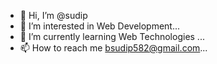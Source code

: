 - 👋 Hi, I’m @sudip
- 👀 I’m interested in Web Development...
- 🌱 I’m currently learning Web Technologies  ...
- 📫 How to reach me bsudip582@gmail.com...

<!---
sudip/sudip is a ✨ special ✨ repository because its `README.md` (this file) appears on your GitHub profile.
You can click the Preview link to take a look at your changes.
--->
